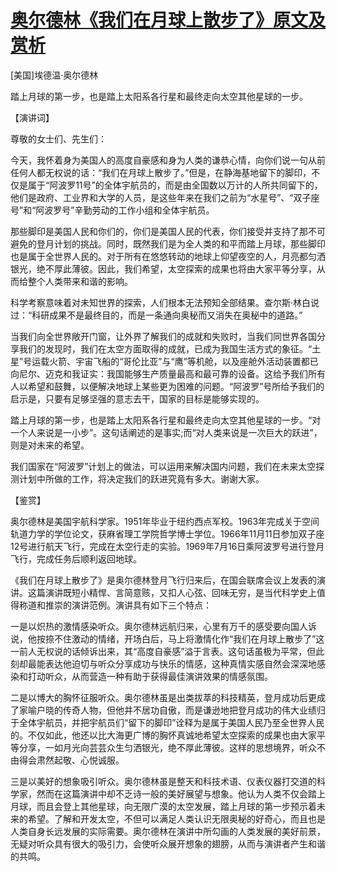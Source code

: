 # [奥尔德林《我们在月球上散步了》原文及赏析](https://www.vrrw.net/wx/14707.html)

[美国]埃德温·奥尔德林

踏上月球的第一步，也是踏上太阳系各行星和最终走向太空其他星球的一步。

【演讲词】

尊敬的女士们、先生们：

今天，我怀着身为美国人的高度自豪感和身为人类的谦恭心情，向你们说一句从前任何人都无权说的话：“我们在月球上散步了。”但是，在静海基地留下的脚印，不仅是属于“阿波罗11号”的全体宇航员的，而是由全国数以万计的人所共同留下的，他们是政府、工业界和大学的人员，是这些年来在我们之前为“水星号”、“双子座号”和“阿波罗号”辛勤劳动的工作小组和全体宇航员。

那些脚印是美国人民和你们的，你们是美国人民的代表，你们接受并支持了那不可避免的登月计划的挑战。同时，既然我们是为全人类的和平而踏上月球，那些脚印也是属于全世界人民的。对于所有在悠悠转动的地球上仰望夜空的人，月亮都匀洒银光，绝不厚此薄彼。因此，我们希望，太空探索的成果也将由大家平等分享，从而给整个人类带来和谐的影响。

科学考察意味着对未知世界的探索，人们根本无法预知全部结果。查尔斯·林白说过：“科研成果不是最终目的，而是一条通向奥秘而又消失在奥秘中的道路。”

当我们向全世界敞开门窗，让外界了解我们的成就和失败时，当我们同世界各国分享我们的发现时，我们在太空方面取得的成就，已成为我国生活方式的象征。“土星”号运载火箭、宇宙飞船的“哥伦比亚”与“鹰”等机舱，以及座舱外活动装置都已向尼尔、迈克和我证实：我国能够生产质量最高和最可靠的设备。这给予我们所有人以希望和鼓舞，以便解决地球上某些更为困难的问题。“阿波罗”号所给予我们的启示是，只要有足够坚强的意志去干，国家的目标是能够实现的。

踏上月球的第一步，也是踏上太阳系各行星和最终走向太空其他星球的一步。“对一个人来说是一小步”。这句话阐述的是事实;而“对人类来说是一次巨大的跃进”，则是对未来的希望。

我们国家在“阿波罗”计划上的做法，可以运用来解决国内问题，我们在未来太空探测计划中所做的工作，将决定我们的跃进究竟有多大。谢谢大家。



【鉴赏】

奥尔德林是美国宇航科学家。1951年毕业于纽约西点军校。1963年完成关于空间轨道力学的学位论文，获麻省理工学院哲学博士学位。1966年11月11日参加双子座12号进行航天飞行，完成在太空行走的实验。1969年7月16日乘阿波罗号进行登月飞行，完成任务后顺利返回地球。

《我们在月球上散步了》是奥尔德林登月飞行归来后，在国会联席会议上发表的演讲。这篇演讲既短小精悍、言简意赅，又扣人心弦、回味无穷，是当代科学史上值得称道和推崇的演讲范例。演讲具有如下三个特点：

一是以炽热的激情感染听众。奥尔德林远航归来，心里有万千的感受要向国人诉说，他按捺不住激动的情绪，开场白后，马上将激情化作“我们在月球上散步了”这一前人无权说的话倾诉出来，其“高度自豪感”溢于言表。这句话虽极为平常，但此刻却最能表达他迫切与听众分享成功与快乐的情感，这种真情实感自然会深深地感染和打动听众，从而营造一种有助于获得最佳演讲效果的情感氛围。

二是以博大的胸怀征服听众。奥尔德林虽是出类拔萃的科技精英，登月成功后更成了家喻户晓的传奇人物，但他并不居功自傲，而是谦逊地把登月成功的伟大业绩归于全体宇航员，并把宇航员们“留下的脚印”诠释为是属于美国人民乃至全世界人民的。不仅如此，他还以比大海更广博的胸怀真诚地希望太空探索的成果也由大家平等分享，一如月光向芸芸众生匀洒银光，绝不厚此薄彼。这样的思想境界，听众不由得会肃然起敬、心悦诚服。

三是以美好的想象吸引听众。奥尔德林虽是整天和科技术语、仪表仪器打交道的科学家，然而在这篇演讲中却不乏诗一般的美好展望与想象。他认为人类不仅会踏上月球，而且会登上其他星球，向无限广漠的太空发展，踏上月球的第一步预示着未来的希望。了解和开发太空，不但可以满足人类认识无限奥秘的好奇心，而且也是人类自身长远发展的实际需要。奥尔德林在演讲中所勾画的人类发展的美好前景，无疑对听众具有很大的吸引力，会使听众展开想象的翅膀，从而与演讲者产生和谐的共鸣。

